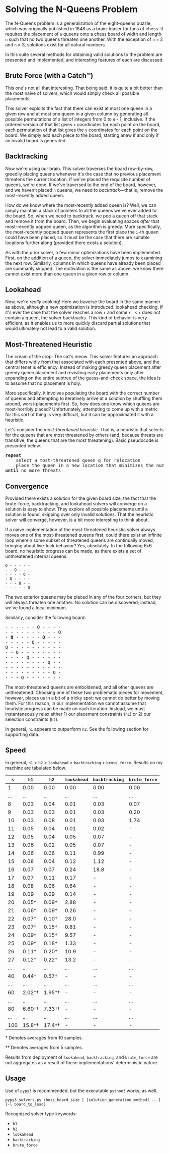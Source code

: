 # Solving the N-Queens Problem

The N-Queens problem is a generalization of the eight-queens puzzle, which was originally published in 1848 as a brain-teaser for fans of chess. It requires the placement of `n` queens onto a chess board of width and length `n` such that no two queens threaten one another. With the exception of `n` = 2 and `n` = 3, solutions exist for all natural numbers.

In this suite several methods for obtaining valid solutions to the problem are presented and implemented, and interesting features of each are discussed.

## Brute Force (with a Catch™)

This one's not all that interesting. That being said, it is quite a bit better than the most naive of solvers, which would simply check all possible placements.

This solver exploits the fact that there can exist at most one queen in a given row and at most one queen in a given column by generating all possible permutations of a list of integers from 0 to `n` - 1, inclusive. If the ordered version of that list gives `x` coordinates for each point on the board, each permutation of that list gives the `y` coordinates for each point on the board. We simply add each piece to the board, starting anew if and only if an invalid board is generated.

## Backtracking

Now we're using our brain. This solver traverses the board row-by-row, greedily placing queens whenever it's the case that no previous placement threatens the current location. If we've placed the requisite number of queens, we're done. If we've traversed to the end of the board, however, and we haven't placed `n` queens, we need to *backtrack*––that is, remove the most-recently added queen.

How do we know where the most-recently added queen is? Well, we can simply maintain a stack of pointers to all the queens we've ever added to the board. So, when we need to backtrack, we pop a queen off that stack and remove it from the board. Then, we begin evaluating spaces *after* that most-recently popped queen, as the algorithm is greedy. More specifically, the most-recently popped queen represents the first place the `i`-th queen could have been placed, so it must be the case that there are suitable locations further along (provided there exists a solution).

As with the prior solver, a few minor optimizations have been implemented. First, on the addition of a queen, the solver immediately jumps to examining the next row. Similarly, columns in which queens have already been placed are summarily skipped. The motivation is the same as above: we know there cannot exist more than one queen in a given row or column.

## Lookahead

Now, we're *really* cooking! Here we traverse the board in the same manner as above, although a new optimization is introduced: lookahead checking. If it's ever the case that the solver reaches a row `r` and some `r'` < `r` does not contain a queen, the solver backtracks. This kind of behavior is very efficient, as it enables us to more quickly discard partial solutions that would ultimately not lead to a valid solution.

## Most-Threatened Heuristic

The cream of the crop. The cat's meow. This solver features an approach that differs widly from that associated with each presented above, and the central tenet is efficiency. Instead of making greedy queen placement after greedy queen placement and revisiting early placements only after expanding on the entire subtree of the guess-and-check space, the idea is to assume that no placement is holy.

More specifically, it involves populating the board with the correct number of queens and attempting to iteratively arrive at a solution by shuffling them around, worst-placements first. So, how does one know which queens are most-horribly placed? Unfortunately, attempting to come up with a metric for this sort of thing is very difficult, but it can be approximated it with a heuristic.

Let's consider the *most-threatened heuristic*. That is, a heuristic that selects for the queens that are most threatened by others (and, because threats are transitive, the queens that are the most threatening). Basic pseudocode is presented below.

<pre>
<b>repeat</b>
	select a most-threatened queen q for relocation
	place the queen in a new location that minimizes the number of threats associated with q
<b>until</b> no more threats
</pre>

## Convergence

Provided there exists a solution for the given board size, the fact that the brute-force, backtracking, and lookahead solvers will converge on a solution is easy to show. They explore all possible placements until a solution is found, skipping over only invalid solutions. That the heuristic solver will converge, however, is a bit more interesting to think about.

If a naive implementation of the most-threatened heuristic solver always moves one of the most-threatened queens first, could there exist an infinite loop wherein some subset of threatened queens are continually moved, bringing about live-lock behavior? Yes, absolutely. In the following 6x6 board, no heuristic progress can be made, as there exists a set of unthreatened internal queens:

```
Q - - - - - 
- - Q - - - 
- - - - Q - 
- Q - - - - 
- - - Q - - 
- - - - - Q 
```
The two exterior queens may be placed in any of the four corners, but they will always threaten one another. No solution can be discovered; instead, we've found a local minimum.

Similarly, consider the following board:
<pre>
- - - - - - Q - - - - 
- - - - - - - - - - Q 
- <b>Q</b> - - - - - <b>Q</b> - - - 
- - - - - Q - - - - - 
Q - - - - - - - - - - 
- - Q - - - - - - - - 
- - - - Q - - - - - - 
- - - - - - - - Q - - 
- - - - - - - - - - - 
- - - - - - - - - Q - 
- - - Q - - - - - - - 
</pre>
The most-threatened queens are emboldened, and all other queens are unthreatened. Choosing one of these two problematic pieces for movement, however, places us in a bit of a tricky spot: we cannot do better by moving them. For this reason, in our implementation we cannot assume that heuristic progress can be made on each iteration. Instead, we must instantaneously relax either 1) our placement constraints (`h1`) or 2) our selection constraints (`h2`).

In general, `h1` appears to outperform `h2`. See the following section for supporting data.

## Speed

In general, `h1` > `h2` > `lookahead` > `backtracking` > `brute_force`. Results on my machine are tabulated below.

| `s` | `h1`		| `h2`		  | `lookahead` | `backtracking` | `brute_force` |
| --- | ----------- | ----------- | ----------- | -------------- | ------------- |
| 1   | 0.00		| 0.00		  | 0.00		| 0.00		     | 0.00		   	 |
| ... | ...			| ...		  | ...		  	| ...			 | ...		   	 |
| 8   | 0.03        | 0.04        | 0.01        | 0.03		   	 | 0.07		   	 |
| 9	  | 0.03        | 0.03        | 0.01        | 0.03		     | 0.20		   	 |
| 10  | 0.03        | 0.08        | 0.01        | 0.03		     | 1.74		     |
| 11  | 0.05        | 0.04        | 0.01        | 0.02		     | -			 |
| 12  | 0.05        | 0.04        | 0.05        | 0.07		     | -			 |
| 13  | 0.06        | 0.02        | 0.05        | 0.07		     | -			 |
| 14  | 0.06        | 0.06        | 0.11        | 0.99		     | -			 |
| 15  | 0.06        | 0.04        | 0.12        | 1.12		     | -			 |
| 16  | 0.07        | 0.07        | 0.24        | 18.8		     | -			 |
| 17  | 0.07        | 0.11        | 0.17        | -			     | -			 |
| 18  | 0.08        | 0.06        | 0.64        | -			     | -			 |
| 19  | 0.09        | 0.09        | 0.14        | -			     | -			 |
| 20  | 0.05†	    | 0.09†	      | 2.88        | -			     | -			 |
| 21  | 0.06†	    | 0.09†	      | 0.26        | -			     | -			 |
| 22  | 0.07†	    | 0.10†	      | 28.0        | -			     | -			 |
| 23  | 0.07†	    | 0.15†	      | 0.81        | -			     | -			 |
| 24  | 0.09†	    | 0.15†	      | 9.57        | -			     | -			 |
| 25  | 0.09†	    | 0.18†	      | 1.33        | -			     | -			 |
| 26  | 0.11†	    | 0.20†	      | 10.9        | -			     | -			 |
| 27  | 0.12†	    | 0.22†	      | 13.2        | -			     | -			 |
| ... | ...			| ...		  | ...		  	| ...			 | ...		     |
| 40  | 0.44†	    | 0.57†	      | -		    | -			     | -			 |
| ... | ...			| ...		  | ...		  	| ...			 | ...		     |
| 60  | 2.02††	    | 1.95††	  | -		    | -			     | -			 |
| ... | ...			| ...		  | ...		  	| ...			 | ...		     |
| 80  | 6.60††	    | 7.33††	  | -		    | -			     | -			 |
| ... | ...			| ...		  | ...		  	| ...			 | ...		     |
| 100 | 15.8††	    | 17.4††	  | -		    | -			     | -			 |

† Denotes averages from 10 samples.

†† Denotes averages from 5 samples.

Results from deployment of `lookahead`, `backtracking`, and `brute_force` are not aggregates as a result of these implementations' deterministic nature.

## Usage
Use of `pypy3` is recommended, but the executable `python3` works, as well.
```
pypy3 solvers.py chess_board_size [ [solution_generation_method] ...] [-l board_to_load]
```
Recognized solver type keywords:
- `h1`
- `h2`
- `lookahead`
- `backtracking`
- `brute_force`